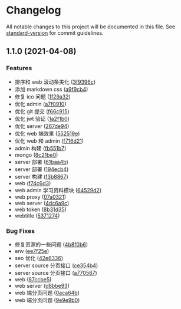 # Changelog

All notable changes to this project will be documented in this file. See [standard-version](https://github.com/conventional-changelog/standard-version) for commit guidelines.

## 1.1.0 (2021-04-08)

### Features

- 排序和 web 滚动条美化 ([3f9396c](https://github.com/sc950828/my-blog/commit/3f9396c2126464b87516fe3b5b55a038f1e3ebab))
- 添加 markdown css ([a9f9cb4](https://github.com/sc950828/my-blog/commit/a9f9cb4c4f8e03c264fbbf17d799815f310060a5))
- 修复 ico 问题 ([1f29a32](https://github.com/sc950828/my-blog/commit/1f29a32b80e5e01c15b904d6581958b43a875ac7))
- 优化 admin ([a7f0910](https://github.com/sc950828/my-blog/commit/a7f091028fdde57e292fc5d442d6b8e0635621d3))
- 优化 git 提交 ([f66c915](https://github.com/sc950828/my-blog/commit/f66c915f0f56b26cd90fb99c07e1be2cf0df2458))
- 优化 jwt 验证 ([1a2f1b0](https://github.com/sc950828/my-blog/commit/1a2f1b0fba207bf2f0b8d2f4540b9f006bde1fd4))
- 优化 server ([267de94](https://github.com/sc950828/my-blog/commit/267de94591e3d2d25251e3b944cae81c4cf38485))
- 优化 web 端效果 ([552519e](https://github.com/sc950828/my-blog/commit/552519e5c8d9499f4e1896e405c2e6b23032437e))
- 优化 web 和 admin ([f716d21](https://github.com/sc950828/my-blog/commit/f716d2194aa1d10550d5e89080f77f72949b6728))
- admin 构建 ([fb551b7](https://github.com/sc950828/my-blog/commit/fb551b7fb7b378ff184e6fac69070b60c4888326))
- mongo ([8c21be0](https://github.com/sc950828/my-blog/commit/8c21be06a3160f70f69a26b0ba3946ad37ad5f71))
- server 部署 ([61baa4b](https://github.com/sc950828/my-blog/commit/61baa4bb85bb68baf17c7d4156e495ce0c26b30a))
- server 部署 ([194ecb4](https://github.com/sc950828/my-blog/commit/194ecb4ed91cf1cac31f2f3720cd7fab6f480f5e))
- server 构建 ([f3b8867](https://github.com/sc950828/my-blog/commit/f3b88675ae2d0a95939f01a02b4a446b83bd874b))
- web ([f74c6d3](https://github.com/sc950828/my-blog/commit/f74c6d33552945a5629c65dab2175275fa41d298))
- web admin 学习资料模块 ([64529d2](https://github.com/sc950828/my-blog/commit/64529d2e8a3b3c0a971250a7fb30c1d7cf718e7a))
- web proxy ([07a0321](https://github.com/sc950828/my-blog/commit/07a03210480c9b5456863f7a5300e1451950ab6e))
- web server ([4dc6a9c](https://github.com/sc950828/my-blog/commit/4dc6a9c8292b2d944b4a34894640411a0db24379))
- web token ([8b31d35](https://github.com/sc950828/my-blog/commit/8b31d35c4c19478e742ed7a2d8586b54626adfa1))
- webtitle ([5371274](https://github.com/sc950828/my-blog/commit/53712740c5e0bb366a885ca53e50ab4c60bf7f99))

### Bug Fixes

- 修复资源的一些问题 ([4b8f0b6](https://github.com/sc950828/my-blog/commit/4b8f0b6656b8706737a2ba7035941bf10c843f7e))
- env ([ee7f25e](https://github.com/sc950828/my-blog/commit/ee7f25e02f5a75eb56184c6cd213ef2330c0c610))
- seo 优化 ([42e6336](https://github.com/sc950828/my-blog/commit/42e63363c7367dff186ecfb20bc63675a4236ae2))
- server source 分页接口 ([ce354b4](https://github.com/sc950828/my-blog/commit/ce354b4a95cb55b4209dcff7f2a740da96020b0e))
- server source 分页接口 ([a770587](https://github.com/sc950828/my-blog/commit/a77058766e3c25b19199019b6009b33379abce55))
- web ([87ccbe5](https://github.com/sc950828/my-blog/commit/87ccbe56d3f4ab364515a17e8de24725b64c65a2))
- web server ([d8bbe93](https://github.com/sc950828/my-blog/commit/d8bbe93e28fb61fc5d4a53a1d446dbf876ca34a9))
- web 端分页问题 ([0aca64b](https://github.com/sc950828/my-blog/commit/0aca64b1a8f0706fffb7bfb30e5ff51324cefe14))
- web 端分页问题 ([9e9e9b0](https://github.com/sc950828/my-blog/commit/9e9e9b0e1e61cca44f2953195e159178079bbb17))
